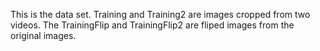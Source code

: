 This is the data set. Training and Training2 are images cropped from two videos. The TrainingFlip and TrainingFlip2 are fliped images from the original images.
